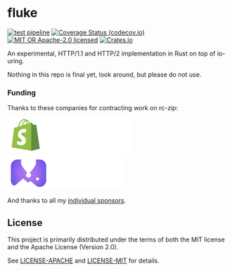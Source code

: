 # fluke

[![test pipeline](https://github.com/bearcove/fluke/actions/workflows/test.yml/badge.svg)](https://github.com/bearcove/fluke/actions/workflows/test.yml?query=branch%3Amain)
[![Coverage Status (codecov.io)](https://codecov.io/gh/bearcove/fluke/branch/main/graph/badge.svg)](https://codecov.io/gh/bearcove/fluke/)
[![MIT OR Apache-2.0 licensed](https://img.shields.io/badge/license-MIT+Apache_2.0-blue.svg)](./LICENSE)
[![Crates.io](https://img.shields.io/crates/v/fluke)](https://crates.io/crates/fluke)

An experimental, HTTP/1.1 and HTTP/2 implementation in Rust on top of io-uring.

Nothing in this repo is final yet, look around, but please do not use.

### Funding

Thanks to these companies for contracting work on rc-zip:

[![Shopify](./static/shopify-c.svg)](https://shopify.github.io/) [![fly.io](./static/flyio-c.svg)](https://fly.io/docs/about/open-source/)

And thanks to all my [individual sponsors](https://fasterthanli.me/donate).

## License

This project is primarily distributed under the terms of both the MIT license
and the Apache License (Version 2.0).

See [LICENSE-APACHE](LICENSE-APACHE) and [LICENSE-MIT](LICENSE-MIT) for details.
